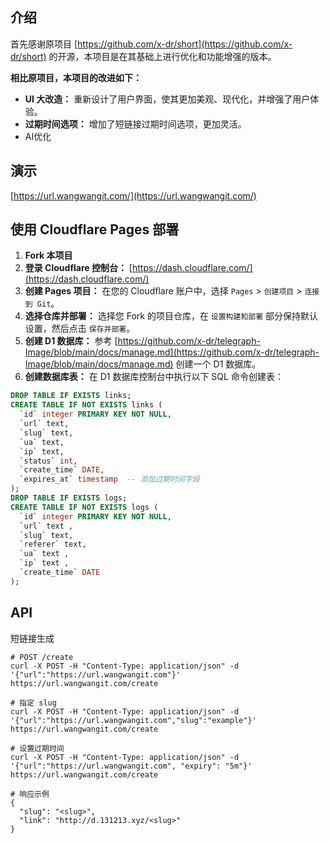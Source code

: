 ## 介绍

首先感谢原项目 [https://github.com/x-dr/short](https://github.com/x-dr/short) 的开源，本项目是在其基础上进行优化和功能增强的版本。

**相比原项目，本项目的改进如下：**

*   **UI 大改造：** 重新设计了用户界面，使其更加美观、现代化，并增强了用户体验。
*   **过期时间选项：** 增加了短链接过期时间选项，更加灵活。
*   AI优化

## 演示
[https://url.wangwangit.com/](https://url.wangwangit.com/)

## 使用 Cloudflare Pages 部署

1.  **Fork 本项目**
2.  **登录 Cloudflare 控制台：** [https://dash.cloudflare.com/](https://dash.cloudflare.com/)
3.  **创建 Pages 项目：** 在您的 Cloudflare 账户中，选择 `Pages` > `创建项目` > `连接到 Git`。
4.  **选择仓库并部署：** 选择您 Fork 的项目仓库，在 `设置构建和部署` 部分保持默认设置，然后点击 `保存并部署`。
5.  **创建 D1 数据库：** 参考 [https://github.com/x-dr/telegraph-Image/blob/main/docs/manage.md](https://github.com/x-dr/telegraph-Image/blob/main/docs/manage.md) 创建一个 D1 数据库。
6.  **创建数据库表：** 在 D1 数据库控制台中执行以下 SQL 命令创建表：
```sql
DROP TABLE IF EXISTS links;
CREATE TABLE IF NOT EXISTS links (
  `id` integer PRIMARY KEY NOT NULL,
  `url` text,
  `slug` text,
  `ua` text,
  `ip` text,
  `status` int,
  `create_time` DATE,
  `expires_at` timestamp  -- 添加过期时间字段
);
DROP TABLE IF EXISTS logs;
CREATE TABLE IF NOT EXISTS logs (
  `id` integer PRIMARY KEY NOT NULL,
  `url` text ,
  `slug` text,
  `referer` text,
  `ua` text ,
  `ip` text ,
  `create_time` DATE
);
```

## API
短链接生成
```
# POST /create
curl -X POST -H "Content-Type: application/json" -d '{"url":"https://url.wangwangit.com"}' https://url.wangwangit.com/create

# 指定 slug
curl -X POST -H "Content-Type: application/json" -d '{"url":"https://url.wangwangit.com","slug":"example"}' https://url.wangwangit.com/create

# 设置过期时间
curl -X POST -H "Content-Type: application/json" -d '{"url":"https://url.wangwangit.com", "expiry": "5m"}' https://url.wangwangit.com/create

# 响应示例
{
  "slug": "<slug>",
  "link": "http://d.131213.xyz/<slug>"
}
```
